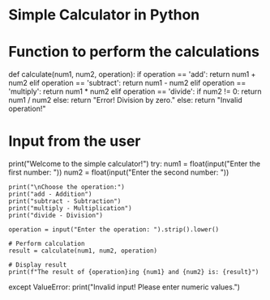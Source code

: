 # Simple Calculator in Python

# Function to perform the calculations
def calculate(num1, num2, operation):
    if operation == 'add':
        return num1 + num2
    elif operation == 'subtract':
        return num1 - num2
    elif operation == 'multiply':
        return num1 * num2
    elif operation == 'divide':
        if num2 != 0:
            return num1 / num2
        else:
            return "Error! Division by zero."
    else:
        return "Invalid operation!"

# Input from the user
print("Welcome to the simple calculator!")
try:
    num1 = float(input("Enter the first number: "))
    num2 = float(input("Enter the second number: "))
    
    print("\nChoose the operation:")
    print("add - Addition")
    print("subtract - Subtraction")
    print("multiply - Multiplication")
    print("divide - Division")
    
    operation = input("Enter the operation: ").strip().lower()
    
    # Perform calculation
    result = calculate(num1, num2, operation)
    
    # Display result
    print(f"The result of {operation}ing {num1} and {num2} is: {result}")
except ValueError:
    print("Invalid input! Please enter numeric values.")
